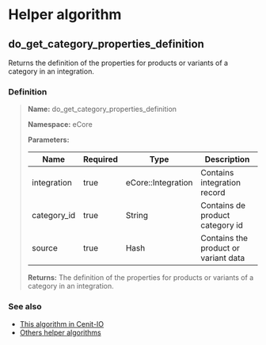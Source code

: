 # Helper algorithm

## do_get_category_properties_definition

Returns the definition of the properties for products or variants of a category in an integration.
    
### Definition

> **Name:** do_get_category_properties_definition
> 
> **Namespace:** eCore
>
> **Parameters:**
> 
> | Name | Required | Type | Description |
> | ---- | -------- | ---- | ----------- |
> | integration | true | eCore::Integration | Contains integration record |
> | category_id | true | String | Contains de product category id |
> | source | true | Hash | Contains the product or variant data |
>
> **Returns:** The definition of the properties for products or variants of a category in an integration.

### See also
* [This algorithm in Cenit-IO](https://cenit.io/algorithm?f[name][40703][o]=is&f[name][40703][v]=do_get_category_properties_definition&f[namespace][40840][v]=eCore)
* [Others helper algorithms](overview?id=do_get_category_properties_definition)